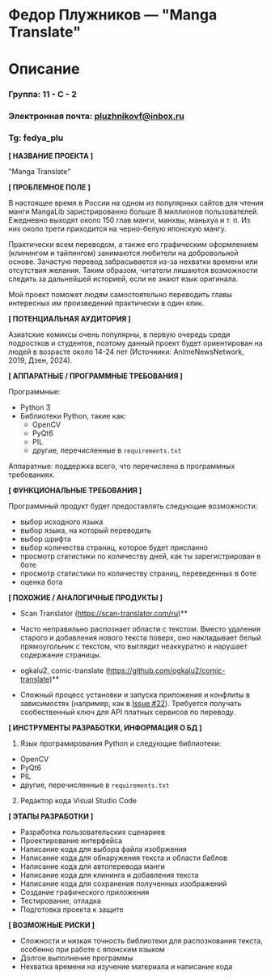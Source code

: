 # Федор Плужников — "Manga Translate"
# Описание

### Группа: 11 - С - 2
### Электронная почта: pluzhnikovf@inbox.ru
### Tg: fedya_plu


**[ НАЗВАНИЕ ПРОЕКТА ]**

"Manga Translate"

**[ ПРОБЛЕМНОЕ ПОЛЕ ]**

В настоящее время в России на одном из популярных сайтов для чтения манги MangaLib заристрированно больше 8 миллионов пользователей. Ежедневно выходят около 150 глав манги, манхвы, маньхуа и т. п. Из них около трети приходится на черно-белую японскую мангу.

Практически всем переводом, а также его графическим оформлением (клинингом и тайпингом) занимаются любители на добровольной основе. Зачастую перевод забрасывается из-за нехватки времени или отсутствия желания. Таким образом, читатели лишаются возможности следить за дальнейшей историей, если не знают язык оригинала.

Мой проект поможет людям самостоятельно переводить главы интересных им произведений практически в один клик.

**[ ПОТЕНЦИАЛЬНАЯ АУДИТОРИЯ ]**

Азиатские комиксы очень популярны, в первую очередь среди подростков и студентов, поэтому данный проект будет ориентирован на людей в возрасте около 14-24 лет (Источники: AnimeNewsNetwork, 2019, Дзен, 2024).

**[ АППАРАТНЫЕ / ПРОГРАММНЫЕ ТРЕБОВАНИЯ ]** 

Программные:

- Python 3
- Библиотеки Python, такие как:
  - OpenCV
  - PyQt6
  - PIL
  - другие, перечисленные в `requirements.txt`

Аппаратные: поддержка всего, что перечислено в программных требованиях.

**[ ФУНКЦИОНАЛЬНЫЕ ТРЕБОВАНИЯ ]**

Программный продукт будет предоставлять следующие возможности:

* выбор исходного языка
* выбор языка, на который переводить
* выбор шрифта
* выбор количества страниц, которое будет присланно
* просмотр статистики по количеству дней, как ты зарегистрирован в боте
* просмотр статистики по количеству страниц, переведенных в боте
* оценка бота
  
**[ ПОХОЖИЕ / АНАЛОГИЧНЫЕ ПРОДУКТЫ ]**

* Scan Translator (https://scan-translator.com/ru)**

* Часто неправильно распознает области с текстом. Вместо удаления старого и добавления нового текста поверх, оно накладывает белый прямоугольник с текстом, что выглядит неаккуратно и нарушает содержание страницы.

* ogkalu2, comic-translate (https://github.com/ogkalu2/comic-translate)**

* Сложный процесс установки и запуска приложения и конфлиты в зависимостях (например, как в [Issue #22](https://github.com/ogkalu2/comic-translate/issues/22)). Требуется получать сообественный ключ для API платных сервисов по переводу.

**[ ИНСТРУМЕНТЫ РАЗРАБОТКИ, ИНФОРМАЦИЯ О БД ]**

1. Язык програмирования Python и следующие библиотеки:

* OpenCV
* PyQt6
* PIL
* другие, перечисленные в `requirements.txt`

2. Редактор кода Visual Studio Code

**[ ЭТАПЫ РАЗРАБОТКИ ]**

* Разработка пользовательских сценариев
* Проектирование интерфейса
* Написание кода для выбора файла изобржения
* Написание кода для обнаружения текста и области баблов
* Написание кода для автоперевода манги
* Написание кода для клининга и добавления текста
* Написание кода для сохранения полученных изображений
* Создание графического приложения
* Тестирование, отладка
* Подготовка проекта к защите

**[ ВОЗМОЖНЫЕ РИСКИ ]**

* Сложности и низкая точность библиотеки для распознования текста, особенно при работе с японским языком
* Долгое выполнение программы
* Нехватка времени на изучение материала и написание кода
